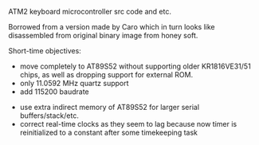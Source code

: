 ATM2 keyboard microcontroller src code and etc.

Borrowed from a version made by Caro which in turn looks like disassembled from original binary image from honey soft.

Short-time objectives:

 + move completely to AT89S52 without supporting older KR1816VE31/51 chips, as well as dropping support for external ROM.
 + only 11.0592 MHz quartz support
 + add 115200 baudrate
 - use extra indirect memory of AT89S52 for larger serial buffers/stack/etc.
 - correct real-time clocks as they seem to lag because now timer is reinitialized to a constant after some timekeeping task


